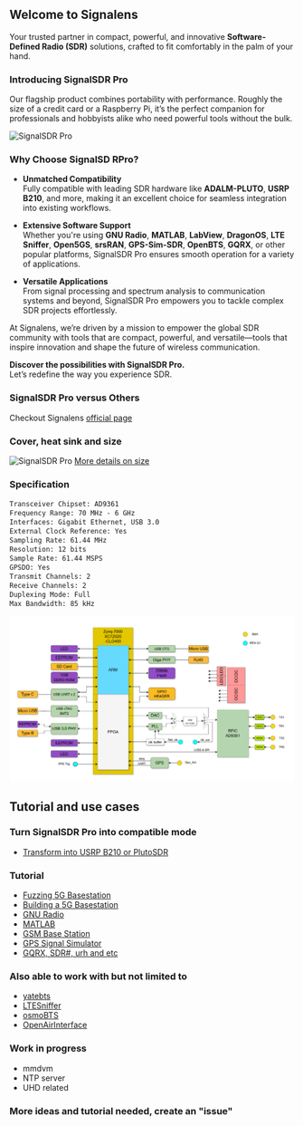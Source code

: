 ## Welcome to Signalens 

Your trusted partner in compact, powerful, and innovative **Software-Defined Radio (SDR)** solutions, crafted to fit comfortably in the palm of your hand.  

### Introducing SignalSDR Pro  

Our flagship product combines portability with performance. Roughly the size of a credit card or a Raspberry Pi, it’s the perfect companion for professionals and hobbyists alike who need powerful tools without the bulk.  

![SignalSDR Pro](https://github.com/signalens/signalsdrpro/blob/main/img/size/cc.jpg?raw=true)

### Why Choose SignalSD RPro?  

- **Unmatched Compatibility**  
  Fully compatible with leading SDR hardware like **ADALM-PLUTO**, **USRP B210**, and more, making it an excellent choice for seamless integration into existing workflows.  

- **Extensive Software Support**  
  Whether you're using **GNU Radio**, **MATLAB**, **LabView**, **DragonOS**, **LTE Sniffer**, **Open5GS**, **srsRAN**, **GPS-Sim-SDR**, **OpenBTS**, **GQRX**, or other popular platforms, SignalSDR Pro ensures smooth operation for a variety of applications. 

- **Versatile Applications**  
  From signal processing and spectrum analysis to communication systems and beyond, SignalSDR Pro empowers you to tackle complex SDR projects effortlessly.  

At Signalens, we’re driven by a mission to empower the global SDR community with tools that are compact, powerful, and versatile—tools that inspire innovation and shape the future of wireless communication.  

**Discover the possibilities with SignalSDR Pro.**  
Let’s redefine the way you experience SDR.

### SignalSDR Pro versus Others

Checkout Signalens [official page](https://signalens.com/compare/)

### Cover, heat sink and size 

![SignalSDR Pro](https://github.com/signalens/signalsdrpro/blob/main/img/readme/signalsdrpro_naked.jpg?raw=true)
[More details on size](https://github.com/signalens/signalsdrpro_docs/blob/main/size.md)

### Specification
```
Transceiver Chipset: AD9361
Frequency Range: 70 MHz - 6 GHz
Interfaces: Gigabit Ethernet, USB 3.0
External Clock Reference: Yes
Sampling Rate: 61.44 MHz
Resolution: 12 bits
Sample Rate: 61.44 MSPS
GPSDO: Yes
Transmit Channels: 2
Receive Channels: 2
Duplexing Mode: Full
Max Bandwidth: 85 kHz
```

![SignalSDRPro Diagram](https://github.com/signalens/theme.signalens.com/blob/master/images/signalsdrpro_logic.png?raw=true)

## Tutorial and use cases

### Turn SignalSDR Pro into compatible mode
- [Transform into USRP B210 or PlutoSDR](https://github.com/signalens/signalsdrpro_docs/blob/main/transform.md)

### Tutorial 
- [Fuzzing 5G Basestation](https://github.com/signalens/signalsdrpro_docs/blob/main/5ghoul.md)
- [Building a 5G Basestation](https://github.com/signalens/signalsdrpro_docs/blob/main/open5gs.md)
- [GNU Radio](https://github.com/signalens/signalsdrpro_docs/blob/main/gnuradio.md)
- [MATLAB](https://github.com/signalens/signalsdrpro_docs/blob/main/matlab.md)
- [GSM Base Station](https://github.com/signalens/signalsdrpro_docs/blob/main/gsmbasestation.md)
- [GPS Signal Simulator](https://github.com/signalens/signalsdrpro_docs/blob/main/gpssim.md)
- [GQRX, SDR#, urh and etc](https://github.com/signalens/signalsdrpro_docs/blob/main/easysdr.md)

### Also able to work with but not limited to
- [yatebts](https://github.com/yatevoip/yatebts)
- [LTESniffer](https://github.com/SysSec-KAIST/LTESniffer)
- [osmoBTS](https://github.com/osmocom/osmo-bts)
- [OpenAirInterface](https://openairinterface.org)

### Work in progress
- mmdvm
- NTP server
- UHD related

### More ideas and tutorial needed, create an "issue"
